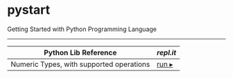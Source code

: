 # pystart

Getting Started with Python Programming Language

---

Python Lib Reference | *repl.it*
--- | ---
Numeric Types, with supported operations | [run ▸](https://repl.it/@elmahdim/Python-Numeric-Types)
